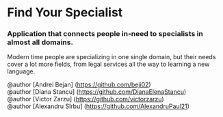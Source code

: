 # Find Your Specialist
### Application that connects people in-need to specialists in almost all domains.

Modern time people are specializing in one single domain, but their needs cover a lot more fields, from legal services all the way to learning a new language. 

@author [Andrei Bejan] (https://github.com/beji02)<br>
@author [Diana Stancu] (https://github.com/DianaElenaStancu)<br>
@author [Victor Zarzu] (https://github.com/victorzarzu)<br>
@author [Alexandru Sîrbu] (https://github.com/AlexandruPaul21)<br>
